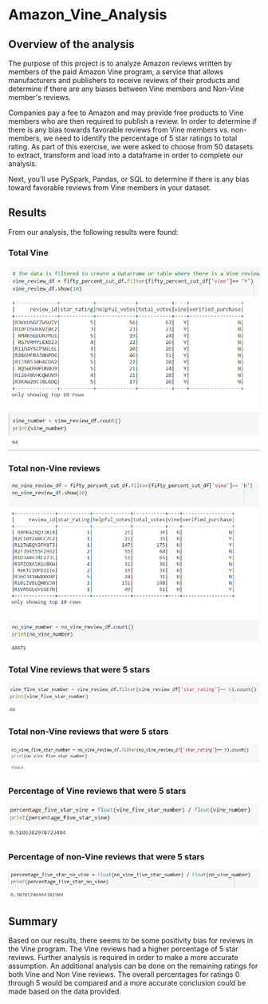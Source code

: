 # Amazon_Vine_Analysis
## Overview of the analysis
  The purpose of this project is to analyze Amazon reviews written by members of the paid Amazon Vine program, a service that allows manufacturers and publishers to receive reviews of their products and determine if there are any biases between Vine members and Non-Vine member's reviews.

Companies pay a fee to Amazon and may provide free products to Vine members who are then required to publish a review. In order to determine if there is any bias towards favorable reviews from Vine members vs. non-members, we need to identify the percentage of 5 star ratings to total rating. As part of this exercise, we were asked to choose from 50 datasets to extract, transform and load into a dataframe in order to complete our analysis.

Next, you’ll use PySpark, Pandas, or SQL to determine if there is any bias toward favorable reviews from Vine members in your dataset.

## Results
From our analysis, the following results were found: 
### Total Vine 
![](https://github.com/Mousse10/Amazon_Vine_Analysis/blob/main/Resources/Vine%201.PNG)
### Total non-Vine reviews
![](https://github.com/Mousse10/Amazon_Vine_Analysis/blob/main/Resources/Vine%202.PNG)
### Total Vine reviews that were 5 stars
![](https://github.com/Mousse10/Amazon_Vine_Analysis/blob/main/Resources/Vine%203.PNG)
### Total non-Vine reviews that were 5 stars
![](https://github.com/Mousse10/Amazon_Vine_Analysis/blob/main/Resources/Vine%204.PNG)
### Percentage of Vine reviews that were 5 stars
![](https://github.com/Mousse10/Amazon_Vine_Analysis/blob/main/Resources/Vine%206.PNG)
### Percentage of non-Vine reviews that were 5 stars
![](https://github.com/Mousse10/Amazon_Vine_Analysis/blob/main/Resources/Vine%205.PNG)

## Summary
  Based on our results, there seems to be some positivity bias for reviews in the Vine program. The Vine reviews had a higher percentage of 5 star reviews. Further analysis is required in order to make a more accurate assumption. An additional analysis can be done on the remaining ratings for both Vine and Non Vine reviews. The overall percentages for ratings 0 through 5 would be compared and a more accurate conclusion could be made based on the data provided. 
